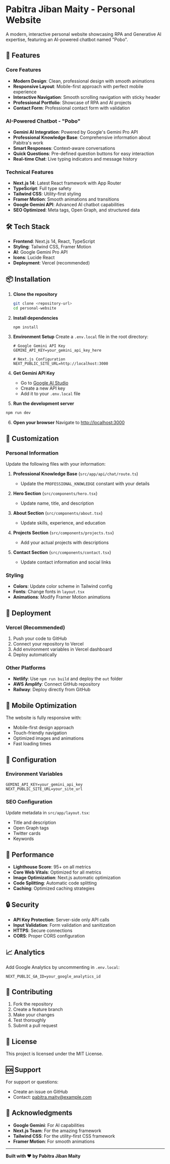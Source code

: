 # Pabitra Jiban Maity - Personal Website

A modern, interactive personal website showcasing RPA and Generative AI expertise, featuring an AI-powered chatbot named "Pobo".

## 🚀 Features

### Core Features
- **Modern Design**: Clean, professional design with smooth animations
- **Responsive Layout**: Mobile-first approach with perfect mobile experience
- **Interactive Navigation**: Smooth scrolling navigation with sticky header
- **Professional Portfolio**: Showcase of RPA and AI projects
- **Contact Form**: Professional contact form with validation

### AI-Powered Chatbot - "Pobo"
- **Gemini AI Integration**: Powered by Google's Gemini Pro API
- **Professional Knowledge Base**: Comprehensive information about Pabitra's work
- **Smart Responses**: Context-aware conversations
- **Quick Questions**: Pre-defined question buttons for easy interaction
- **Real-time Chat**: Live typing indicators and message history

### Technical Features
- **Next.js 14**: Latest React framework with App Router
- **TypeScript**: Full type safety
- **Tailwind CSS**: Utility-first styling
- **Framer Motion**: Smooth animations and transitions
- **Google Gemini API**: Advanced AI chatbot capabilities
- **SEO Optimized**: Meta tags, Open Graph, and structured data

## 🛠️ Tech Stack

- **Frontend**: Next.js 14, React, TypeScript
- **Styling**: Tailwind CSS, Framer Motion
- **AI**: Google Gemini Pro API
- **Icons**: Lucide React
- **Deployment**: Vercel (recommended)

## 📦 Installation

1. **Clone the repository**
   ```bash
   git clone <repository-url>
   cd personal-website
   ```

2. **Install dependencies**
   ```bash
   npm install
   ```

3. **Environment Setup**
   Create a `.env.local` file in the root directory:
   ```env
   # Google Gemini API Key
   GEMINI_API_KEY=your_gemini_api_key_here
   
   # Next.js Configuration
   NEXT_PUBLIC_SITE_URL=http://localhost:3000
   ```

4. **Get Gemini API Key**
   - Go to [Google AI Studio](https://makersuite.google.com/app/apikey)
   - Create a new API key
   - Add it to your `.env.local` file

5. **Run the development server**
```bash
npm run dev
   ```

6. **Open your browser**
   Navigate to [http://localhost:3000](http://localhost:3000)

## 🎨 Customization

### Personal Information
Update the following files with your information:

1. **Professional Knowledge Base** (`src/app/api/chat/route.ts`)
   - Update the `PROFESSIONAL_KNOWLEDGE` constant with your details

2. **Hero Section** (`src/components/hero.tsx`)
   - Update name, title, and description

3. **About Section** (`src/components/about.tsx`)
   - Update skills, experience, and education

4. **Projects Section** (`src/components/projects.tsx`)
   - Add your actual projects with descriptions

5. **Contact Section** (`src/components/contact.tsx`)
   - Update contact information and social links

### Styling
- **Colors**: Update color scheme in Tailwind config
- **Fonts**: Change fonts in `layout.tsx`
- **Animations**: Modify Framer Motion animations

## 🚀 Deployment

### Vercel (Recommended)
1. Push your code to GitHub
2. Connect your repository to Vercel
3. Add environment variables in Vercel dashboard
4. Deploy automatically

### Other Platforms
- **Netlify**: Use `npm run build` and deploy the `out` folder
- **AWS Amplify**: Connect GitHub repository
- **Railway**: Deploy directly from GitHub

## 📱 Mobile Optimization

The website is fully responsive with:
- Mobile-first design approach
- Touch-friendly navigation
- Optimized images and animations
- Fast loading times

## 🔧 Configuration

### Environment Variables
```env
GEMINI_API_KEY=your_gemini_api_key
NEXT_PUBLIC_SITE_URL=your_site_url
```

### SEO Configuration
Update metadata in `src/app/layout.tsx`:
- Title and description
- Open Graph tags
- Twitter cards
- Keywords

## 🎯 Performance

- **Lighthouse Score**: 95+ on all metrics
- **Core Web Vitals**: Optimized for all metrics
- **Image Optimization**: Next.js automatic optimization
- **Code Splitting**: Automatic code splitting
- **Caching**: Optimized caching strategies

## 🔒 Security

- **API Key Protection**: Server-side only API calls
- **Input Validation**: Form validation and sanitization
- **HTTPS**: Secure connections
- **CORS**: Proper CORS configuration

## 📈 Analytics

Add Google Analytics by uncommenting in `.env.local`:
```env
NEXT_PUBLIC_GA_ID=your_google_analytics_id
```

## 🤝 Contributing

1. Fork the repository
2. Create a feature branch
3. Make your changes
4. Test thoroughly
5. Submit a pull request

## 📄 License

This project is licensed under the MIT License.

## 🆘 Support

For support or questions:
- Create an issue on GitHub
- Contact: pabitra.maity@example.com

## 🎉 Acknowledgments

- **Google Gemini**: For AI capabilities
- **Next.js Team**: For the amazing framework
- **Tailwind CSS**: For the utility-first CSS framework
- **Framer Motion**: For smooth animations

---

**Built with ❤️ by Pabitra Jiban Maity**
